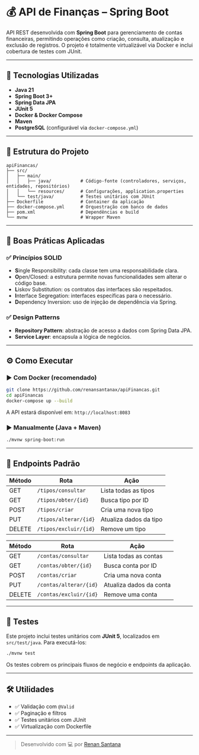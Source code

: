 # 💰 API de Finanças – Spring Boot

API REST desenvolvida com **Spring Boot** para gerenciamento de contas financeiras, permitindo operações como criação, consulta, atualização e exclusão de registros. O projeto é totalmente virtualizável via Docker e inclui cobertura de testes com JUnit.

---

## 🚀 Tecnologias Utilizadas

- **Java 21**
- **Spring Boot 3+**
- **Spring Data JPA**
- **JUnit 5**
- **Docker & Docker Compose**
- **Maven**
- **PostgreSQL** (configurável via `docker-compose.yml`)

---

## 📁 Estrutura do Projeto

```
apiFinancas/
├── src/
│   ├── main/
│   │   ├── java/           # Código-fonte (controladores, serviços, entidades, repositórios)
│   │   └── resources/      # Configurações, application.properties
│   └── test/java/          # Testes unitários com JUnit
├── Dockerfile              # Container da aplicação
├── docker-compose.yml      # Orquestração com banco de dados
├── pom.xml                 # Dependências e build
└── mvnw                    # Wrapper Maven
```

---

## 🧠 Boas Práticas Aplicadas

### ✅ Princípios SOLID

- **S**ingle Responsibility: cada classe tem uma responsabilidade clara.
- **O**pen/Closed: a estrutura permite novas funcionalidades sem alterar o código base.
- **L**iskov Substitution: os contratos das interfaces são respeitados.
- **I**nterface Segregation: interfaces específicas para o necessário.
- **D**ependency Inversion: uso de injeção de dependência via Spring.

### ✅ Design Patterns

- **Repository Pattern**: abstração de acesso a dados com Spring Data JPA.
- **Service Layer**: encapsula a lógica de negócios.

---

## ⚙️ Como Executar

### ▶️ Com Docker (recomendado)

```bash
git clone https://github.com/renansantanax/apiFinancas.git
cd apiFinancas
docker-compose up --build
```

A API estará disponível em: `http://localhost:8083`

### ▶️ Manualmente (Java + Maven)

```bash
./mvnw spring-boot:run
```

---

## 📌 Endpoints Padrão

| Método | Rota                      | Ação                        |
|--------|---------------------------|-----------------------------|
| GET    | `/tipos/consultar`        | Lista todas as tipos        |
| GET    | `/tipos/obter/{id}`       | Busca tipo por ID           |
| POST   | `/tipos/criar`            | Cria uma nova tipo          |
| PUT    | `/tipos/alterar/{id}`     | Atualiza dados da tipo      |
| DELETE | `/tipos/excluir/{id}`     | Remove um tipo              |

| Método | Rota                        | Ação                        |
|--------|-----------------------------|-----------------------------|
| GET    | `/contas/consultar`         | Lista todas as contas       |
| GET    | `/contas/obter/{id}`        | Busca conta por ID          |
| POST   | `/contas/criar`             | Cria uma nova conta         |
| PUT    | `/contas/alterar/{id}`      | Atualiza dados da conta     |
| DELETE | `/contas/excluir/{id}`      | Remove uma conta            |

---

## 🧪 Testes

Este projeto inclui testes unitários com **JUnit 5**, localizados em `src/test/java`. Para executá-los:

```bash
./mvnw test
```

Os testes cobrem os principais fluxos de negócio e endpoints da aplicação.

---

## 🛠️ Utilidades

- ✅ Validação com `@Valid`
- ✅ Paginação e filtros
- ✅ Testes unitários com JUnit
- ✅ Virtualização com Dockerfile

---

> Desenvolvido com 💻 por [Renan Santana](https://github.com/renansantanax)

